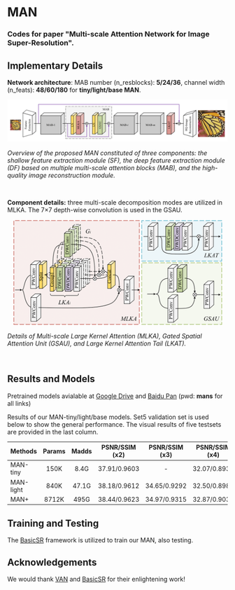 # MAN
### Codes for paper "Multi-scale Attention Network for Image Super-Resolution".

 
## Implementary Details
**Network architecture**: MAB number (n_resblocks): **5/24/36**, channel width (n_feats): **48/60/180** for **tiny/light/base MAN**.
<p align="center">
    <img src="images/MAN_arch.png" width="960"> <br /></p>
    <em> Overview of the proposed MAN constituted of three components: the shallow feature extraction module (SF), the deep feature extraction module (DF) based on
    multiple multi-scale attention blocks (MAB), and the high-quality image reconstruction module. </em>
 
 &nbsp;

**Component details:** three multi-scale decomposition modes are utilized in MLKA. The 7×7 depth-wise convolution is used in the GSAU.
<p align="center">
    <img src="images/MAN_details.png" width="480"> <br /></p>
    <em> Details of Multi-scale Large Kernel Attention (MLKA), Gated Spatial Attention Unit (GSAU), and Large Kernel Attention Tail (LKAT). </em>

&nbsp;
 
## Results and Models

Pretrained models avialable at [Google Drive](https://drive.google.com/drive/folders/1sARYFkVeTIFVCa2EnZg9TjZvirDvUNOL?usp=sharing) and [Baidu Pan](https://pan.baidu.com/s/15CTY-mgdTuOc1I8mzIA4Ug?pwd=mans) (pwd: **mans** for all links)


Results of our MAN-tiny/light/base models. Set5 validation set is used below to show the general performance. The visual results of five testsets are provided in the last column.

| Methods  |  Params   |  Madds   |PSNR/SSIM (x2)|PSNR/SSIM (x3)|PSNR/SSIM (x4)|Results|
|:---------|:---------:|:--------:|:------:|:------:|:------:|:--------:|
| MAN-tiny |      150K |     8.4G | 37.91/0.9603  |        -      | 32.07/0.8930  | [x2](https://pan.baidu.com/s/1mYkGvAlz0bSZuCVubkpsmg?pwd=mans)/[x4](https://pan.baidu.com/s/1u22su2bT4Pq_idVxAnqWdw?pwd=mans)    |
| MAN-light|      840K |    47.1G | 38.18/0.9612  | 34.65/0.9292  | 32.50/0.8988  | [x2](https://pan.baidu.com/s/1AVuPa7bsbb3qMQqMSM-IJQ?pwd=mans)/[x3](https://pan.baidu.com/s/1TRL7-Y23JddVOpEhH0ObEQ?pwd=mans)/[x4](https://pan.baidu.com/s/1T2bPZcjFRxAgMxGWtPv-Lw?pwd=mans) |
| MAN+     |     8712K |     495G | 38.44/0.9623  | 34.97/0.9315  | 32.87/0.9030  | [x2](https://pan.baidu.com/s/1pTb3Fob_7MOxMKIdopI0hQ?pwd=mans)/[x3](https://pan.baidu.com/s/1L3HEtcraU8Y9VY-HpCZdfg?pwd=mans)/[x4](https://pan.baidu.com/s/1FCNqht9zi9HecG3ExRdeWQ?pwd=mans) |

## Training and Testing

The [BasicSR](https://github.com/XPixelGroup/BasicSR) framework is utilized to train our MAN, also testing. 

## Acknowledgements

We would thank [VAN](https://github.com/Visual-Attention-Network/VAN-Classification) and [BasicSR](https://github.com/XPixelGroup/BasicSR) for their enlightening work!
